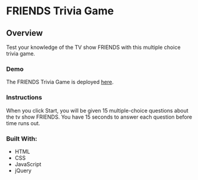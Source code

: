 # FRIENDS Trivia Game

## Overview
Test your knowledge of the TV show FRIENDS with this multiple choice trivia game.

### Demo
The FRIENDS Trivia Game is deployed [here](https://nbardoi.github.io/TriviaGame).

### Instructions
When you click Start, you will be given 15 multiple-choice questions about the tv show FRIENDS. You have 15 seconds to answer each question before time runs out. 

### Built With:
 - HTML
 - CSS
 - JavaScript
 - jQuery
